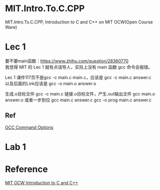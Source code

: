 # MIT.Intro.To.C.CPP
MIT.Intro.To.C.CPP, Introduction to C and C++ on MIT OCW(Open Course Ware)

# Lec 1
要不要main函数：https://www.zhihu.com/question/28360770  
我觉得 MIT 的 Lec 1 就有点误导人，实际上没有 main 函数 gcc 命令会报错。  

Lec 1 课件117页不是gcc -c main.c main.c，应该是 gcc -c main.c answer.c  
以及后面的Link应该是 gcc -o main.o answer.o

<!-- gcc -c main.o answer.o -->

生成.o目标文件
gcc -c main.c
链接.o目标文件，产生.out输出文件
gcc main.o answer.o
或者一步到位
gcc main.c answer.c
gcc -o prog main.c answer.c

## Ref
[GCC Command Options](https://blog.csdn.net/letshi/article/details/70898760)

# Lab 1


# Reference
[MIT OCW Introduction to C and C++](https://ocw.mit.edu/courses/electrical-engineering-and-computer-science/6-s096-introduction-to-c-and-c-january-iap-2013/)
